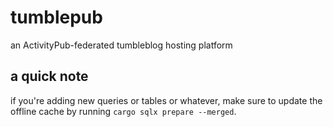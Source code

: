 # tumblepub

an ActivityPub-federated tumbleblog hosting platform

## a quick note

if you're adding new queries or tables or whatever, make sure to update the offline cache by running `cargo sqlx prepare --merged`.
